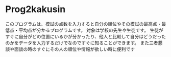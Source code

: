 # Prog2kakusin
このプログラムは、模試の点数を入力すると自分の順位やその模試の最高点・最低点・平均点が分かるプログラムです。
対象は学校の先生や生徒です。
生徒がすぐに自分がどの位置にいるかが分かったり、他人と比較して自分はどうだったのかをデータを入力するだけでなのですぐに知ることができます。
また三者懇談や面談の時のすぐにその人の順位や情報が欲しい時に便利です

